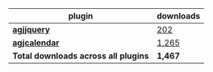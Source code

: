 plugin|downloads
------|----------
[**agjjquery**](https://www.npmjs.com/package/agjjquery)|[202](https://www.npmjs.com/package/agjjquery)
[**agjcalendar**](https://www.npmjs.com/package/agjcalendar)|[1,265](https://www.npmjs.com/package/agjcalendar)
**Total downloads across all plugins**|**1,467**
